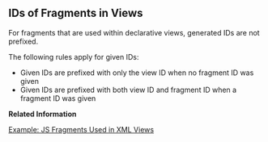 <!-- loiof10bf709b05f4adea8f8b8ad9a840247 -->

## IDs of Fragments in Views

For fragments that are used within declarative views, generated IDs are not prefixed.

The following rules apply for given IDs:

-   Given IDs are prefixed with only the view ID when no fragment ID was given
-   Given IDs are prefixed with both view ID and fragment ID when a fragment ID was given

**Related Information**  


[Example: JS Fragments Used in XML Views](example-js-fragments-used-in-xml-views-faaff35.md "Example of JS fragments used in an XML view")

